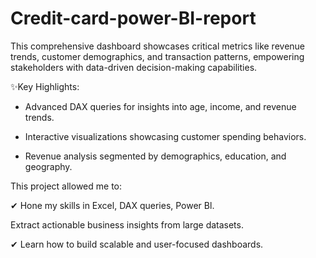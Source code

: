 # Credit-card-power-BI-report
 This comprehensive dashboard showcases critical metrics like revenue trends, customer demographics, and transaction patterns, empowering stakeholders with data-driven decision-making capabilities.

✨Key Highlights:

* Advanced DAX queries for insights into age, income, and revenue trends.

* Interactive visualizations showcasing customer spending behaviors.

* Revenue analysis segmented by demographics, education, and geography.

This project allowed me to:

✔ Hone my skills in Excel, DAX queries, Power Bl.

Extract actionable business insights from large datasets.

✔ Learn how to build scalable and user-focused dashboards.  
